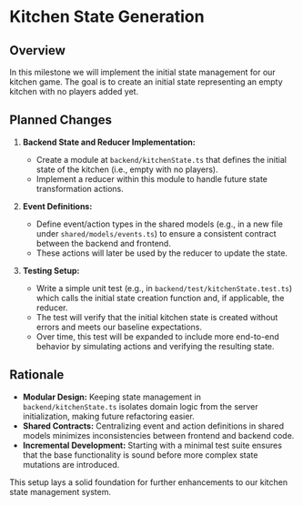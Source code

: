 # Kitchen State Generation

## Overview

In this milestone we will implement the initial state management for our kitchen game. The goal is to create an initial state representing an empty kitchen with no players added yet.

## Planned Changes

1. **Backend State and Reducer Implementation:**  
   - Create a module at `backend/kitchenState.ts` that defines the initial state of the kitchen (i.e., empty with no players).
   - Implement a reducer within this module to handle future state transformation actions.

2. **Event Definitions:**  
   - Define event/action types in the shared models (e.g., in a new file under `shared/models/events.ts`) to ensure a consistent contract between the backend and frontend.
   - These actions will later be used by the reducer to update the state.

3. **Testing Setup:**  
   - Write a simple unit test (e.g., in `backend/test/kitchenState.test.ts`) which calls the initial state creation function and, if applicable, the reducer.  
   - The test will verify that the initial kitchen state is created without errors and meets our baseline expectations.
   - Over time, this test will be expanded to include more end-to-end behavior by simulating actions and verifying the resulting state.

## Rationale

- **Modular Design:** Keeping state management in `backend/kitchenState.ts` isolates domain logic from the server initialization, making future refactoring easier.
- **Shared Contracts:** Centralizing event and action definitions in shared models minimizes inconsistencies between frontend and backend code.
- **Incremental Development:** Starting with a minimal test suite ensures that the base functionality is sound before more complex state mutations are introduced.

This setup lays a solid foundation for further enhancements to our kitchen state management system.
